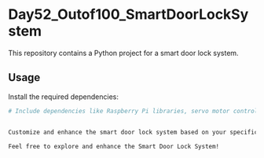 
# Day52_Outof100_SmartDoorLockSystem

This repository contains a Python project for a smart door lock system.

## Usage

Install the required dependencies:
   ```bash
   # Include dependencies like Raspberry Pi libraries, servo motor control, etc.


Customize and enhance the smart door lock system based on your specific requirements.

Feel free to explore and enhance the Smart Door Lock System!
